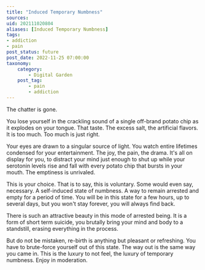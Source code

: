 ```yaml
---
title: "Induced Temporary Numbness"
sources:
uid: 202111020804
aliases: [Induced Temporary Numbness]
tags: 
- addiction 
- pain
post_status: future
post_date: 2022-11-25 07:00:00
taxonomy:
    category:
        - Digital Garden
    post_tag:
        - pain
        - addiction
---
```


The chatter is gone.

You lose yourself in the crackling sound of a single off-brand potato chip as it explodes on your tongue. That taste. The excess salt, the artificial flavors. It is too much. Too much is just right.

Your eyes are drawn to a singular source of light. You watch entire lifetimes condensed for your entertainment. The joy, the pain, the drama. It's all on display for you, to distract your mind just enough to shut up while your serotonin levels rise and fall with every potato chip that bursts in your mouth. The emptiness is unrivaled.

This is your choice. That is to say, this is voluntary. Some would even say, necessary. A self-induced state of numbness. A way to remain arrested and empty for a period of time. You will be in this state for a few hours, up to several days, but you won't stay forever, you will always find back. 

There is such an attractive beauty in this mode of arrested being. It is a form of short term suicide, you brutally bring your mind and body to a standstill, erasing everything in the process.

But do not be mistaken, re-birth is anything but pleasant or refreshing. You have to brute-force yourself out of this state. The way out is the same way you came in. This is the luxury to not feel, the luxury of temporary numbness. Enjoy in moderation.